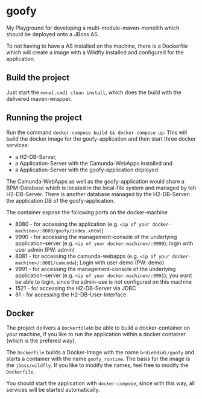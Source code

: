 # goofy
My Playground for developing a multi-module-maven-monolith which should be deployed onto a JBoss AS.

To not having to have a AS installed on the machine, there is a Dockerfile which will create a image with a Wildfly installed and configured for the application.

## Build the project
Just start the `mvnw[.cmd] clean install`, which does the build with the delivered maven-wrapper.

## Running the project
Run the command `docker-compose build && docker-compose up`. This will build the docker image for the goofy-application and then start three docker services:

* a H2-DB-Server,
* a Application-Server with the Camunda-WebApps installed and
* a Application-Server with the goofy-application deployed

The Camunda-WebApps as well as the goofy-application would share a BPM-Database which is located in the local-file system and managed by teh H2-DB-Server. There is another database managed by the H2-DB-Server: the application DB of the goofy-application.

The container expose the following ports on the docker-machine
* 8080 - for accessing the application (e.g. `<ip of your docker-machine>/:8080/goofy/index.xhtml`)
* 9990 - for accessing the management-console of the underlying application-server (e.g. `<ip of your docker-machine>/:9990`); login with user admin (PW: admin)
* 8081 - for accessing the camunda-webapps (e.g. `<ip of your docker-machine>/:8081/camunda`); Login with user demo (PW: demo)
* 9991 - for accessing the management-console of the underlying application-server (e.g. `<ip of your docker-machine>/:9991`); you want be able to login, since the admin-use is not configured on this machine
* 1521 - for accessing the H2-DB-Server via JDBC
*   81 - for accessing the H2-DB-User-Interface

## Docker
The project delivers a `Dockerfile`to be able to build a docker-container on your machine, if you like to run the application within a docker container (which is the prefered way).

The `Dockerfile` builds a Docker-Image with the name `brdietdidi/goofy` and starts a container with the name `goofy_runtime`. The basis for the image is the `jboss/wildfly`. If you like to modify the names, feel free to modify the `Dockerfile`.

You should start the application with `docker-compose`, since with this way, all services will be started automatically.
